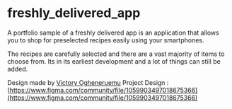 # freshly_delivered_app

A portfolio sample of a freshly delivered app is an application that allows you to shop for preselected recipes easily using your smartphones.

The recipes are carefully selected and there are a vast majority of items to choose from. Its in its earliest development and a lot of things can still be added.

Design made by [Victory Ogheneruemu](https://www.figma.com/@vickst0rm)
Project Design : [https://www.figma.com/community/file/1059903497018675366](https://www.figma.com/community/file/1059903497018675366)